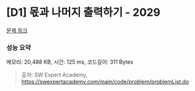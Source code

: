 # [D1] 몫과 나머지 출력하기 - 2029 

[문제 링크](https://swexpertacademy.com/main/code/problem/problemDetail.do?contestProbId=AV5QGNvKAtEDFAUq) 

### 성능 요약

메모리: 20,488 KB, 시간: 125 ms, 코드길이: 311 Bytes



> 출처: SW Expert Academy, https://swexpertacademy.com/main/code/problem/problemList.do